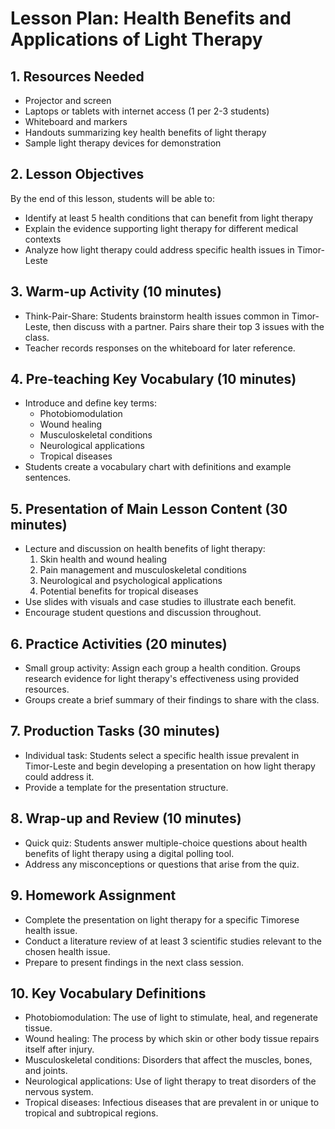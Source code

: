 # Lesson Plan: Health Benefits and Applications of Light Therapy

## 1. Resources Needed

- Projector and screen
- Laptops or tablets with internet access (1 per 2-3 students)
- Whiteboard and markers
- Handouts summarizing key health benefits of light therapy
- Sample light therapy devices for demonstration

## 2. Lesson Objectives

By the end of this lesson, students will be able to:
- Identify at least 5 health conditions that can benefit from light therapy
- Explain the evidence supporting light therapy for different medical contexts
- Analyze how light therapy could address specific health issues in Timor-Leste

## 3. Warm-up Activity (10 minutes)

- Think-Pair-Share: Students brainstorm health issues common in Timor-Leste, then discuss with a partner. Pairs share their top 3 issues with the class.
- Teacher records responses on the whiteboard for later reference.

## 4. Pre-teaching Key Vocabulary (10 minutes)

- Introduce and define key terms:
  - Photobiomodulation
  - Wound healing
  - Musculoskeletal conditions
  - Neurological applications
  - Tropical diseases
- Students create a vocabulary chart with definitions and example sentences.

## 5. Presentation of Main Lesson Content (30 minutes)

- Lecture and discussion on health benefits of light therapy:
  1. Skin health and wound healing
  2. Pain management and musculoskeletal conditions
  3. Neurological and psychological applications
  4. Potential benefits for tropical diseases
- Use slides with visuals and case studies to illustrate each benefit.
- Encourage student questions and discussion throughout.

## 6. Practice Activities (20 minutes)

- Small group activity: Assign each group a health condition. Groups research evidence for light therapy's effectiveness using provided resources.
- Groups create a brief summary of their findings to share with the class.

## 7. Production Tasks (30 minutes)

- Individual task: Students select a specific health issue prevalent in Timor-Leste and begin developing a presentation on how light therapy could address it.
- Provide a template for the presentation structure.

## 8. Wrap-up and Review (10 minutes)

- Quick quiz: Students answer multiple-choice questions about health benefits of light therapy using a digital polling tool.
- Address any misconceptions or questions that arise from the quiz.

## 9. Homework Assignment

- Complete the presentation on light therapy for a specific Timorese health issue.
- Conduct a literature review of at least 3 scientific studies relevant to the chosen health issue.
- Prepare to present findings in the next class session.

## 10. Key Vocabulary Definitions

- Photobiomodulation: The use of light to stimulate, heal, and regenerate tissue.
- Wound healing: The process by which skin or other body tissue repairs itself after injury.
- Musculoskeletal conditions: Disorders that affect the muscles, bones, and joints.
- Neurological applications: Use of light therapy to treat disorders of the nervous system.
- Tropical diseases: Infectious diseases that are prevalent in or unique to tropical and subtropical regions.